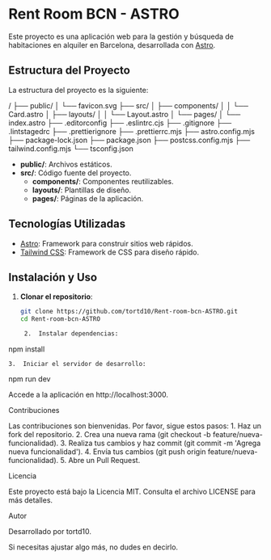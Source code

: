 # Rent Room BCN - ASTRO

Este proyecto es una aplicación web para la gestión y búsqueda de habitaciones en alquiler en Barcelona, desarrollada con [Astro](https://astro.build/).  

## Estructura del Proyecto  

La estructura del proyecto es la siguiente:  

/
├── public/
│   └── favicon.svg
├── src/
│   ├── components/
│   │   └── Card.astro
│   ├── layouts/
│   │   └── Layout.astro
│   └── pages/
│       └── index.astro
├── .editorconfig
├── .eslintrc.cjs
├── .gitignore
├── .lintstagedrc
├── .prettierignore
├── .prettierrc.mjs
├── astro.config.mjs
├── package-lock.json
├── package.json
├── postcss.config.mjs
├── tailwind.config.mjs
└── tsconfig.json

- **public/**: Archivos estáticos.  
- **src/**: Código fuente del proyecto.  
  - **components/**: Componentes reutilizables.  
  - **layouts/**: Plantillas de diseño.  
  - **pages/**: Páginas de la aplicación.  

## Tecnologías Utilizadas  

- [Astro](https://astro.build/): Framework para construir sitios web rápidos.  
- [Tailwind CSS](https://tailwindcss.com/): Framework de CSS para diseño rápido.  

## Instalación y Uso  

1. **Clonar el repositorio**:  

   ```bash
   git clone https://github.com/tortd10/Rent-room-bcn-ASTRO.git
   cd Rent-room-bcn-ASTRO

	2.	Instalar dependencias:

npm install


	3.	Iniciar el servidor de desarrollo:

npm run dev

Accede a la aplicación en http://localhost:3000.

Contribuciones

Las contribuciones son bienvenidas. Por favor, sigue estos pasos:
	1.	Haz un fork del repositorio.
	2.	Crea una nueva rama (git checkout -b feature/nueva-funcionalidad).
	3.	Realiza tus cambios y haz commit (git commit -m 'Agrega nueva funcionalidad').
	4.	Envía tus cambios (git push origin feature/nueva-funcionalidad).
	5.	Abre un Pull Request.

Licencia

Este proyecto está bajo la Licencia MIT. Consulta el archivo LICENSE para más detalles.

Autor

Desarrollado por tortd10.

Si necesitas ajustar algo más, no dudes en decirlo.